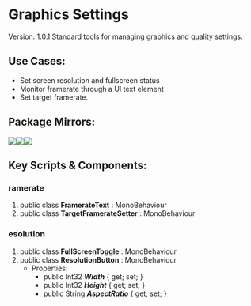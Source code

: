 # Graphics Settings
Version: 1.0.1
Standard tools for managing graphics and quality settings.

## Use Cases:
* Set screen resolution and fullscreen status
* Monitor framerate through a UI text element
* Set target framerate.
## Package Mirrors:
[<img src='https://img.itch.zone/aW1nLzEzNzQ2ODg3LnBuZw==/original/npRUfq.png'>](https://github.com/Iron-Mountain-Software/graphics-settings)[<img src='https://img.itch.zone/aW1nLzEzNzQ2ODkyLnBuZw==/original/Fq0ORM.png'>](https://www.npmjs.com/package/com.iron-mountain.graphics-settings)[<img src='https://img.itch.zone/aW1nLzEzNzQ2ODk4LnBuZw==/original/Rv4m96.png'>](https://iron-mountain.itch.io/graphics-settings)
## Key Scripts & Components:
### ramerate
1. public class **FramerateText** : MonoBehaviour
1. public class **TargetFramerateSetter** : MonoBehaviour
### esolution
1. public class **FullScreenToggle** : MonoBehaviour
1. public class **ResolutionButton** : MonoBehaviour
   * Properties: 
      * public Int32 ***Width***  { get; set; }
      * public Int32 ***Height***  { get; set; }
      * public String ***AspectRatio***  { get; set; }
